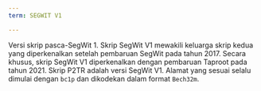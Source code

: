 ```yaml
---
term: SEGWIT V1

---
```

Versi skrip pasca-SegWit 1. Skrip SegWit V1 mewakili keluarga skrip kedua yang diperkenalkan setelah pembaruan SegWit pada tahun 2017. Secara khusus, skrip SegWit V1 diperkenalkan dengan pembaruan Taproot pada tahun 2021. Skrip P2TR adalah versi SegWit V1. Alamat yang sesuai selalu dimulai dengan `bc1p` dan dikodekan dalam format `Bech32m`.